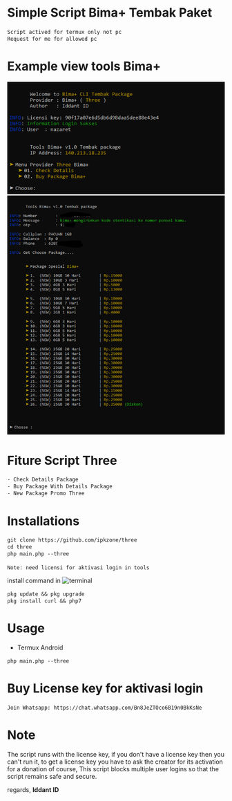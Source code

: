# Simple Script Bima+ Tembak Paket
```shell
Script actived for termux only not pc
Request for me for allowed pc
```

# Example view tools Bima+
<center><img src="1.png" alt="three"></center>
<center><img src="2.png" alt="axisnet"></center>


# Fiture Script Three
```shell
- Check Details Package
- Buy Package With Details Package
- New Package Promo Three
```

# Installations
```shell
git clone https://github.com/ipkzone/three
cd three
php main.php --three

Note: need licensi for aktivasi login in tools
```

install command in ![terminal](https://badgen.net/badge/icon/terminal?icon=terminal&label&cache=500)

```shell
pkg update && pkg upgrade
pkg install curl && php7
```

# Usage
- Termux Android
```shell
php main.php --three
```

# Buy License key for aktivasi login
```shell
Join Whatsapp: https://chat.whatsapp.com/Bn8JeZTOco6B19n0BkKsNe
```

# Note
The script runs with the license key,
if you don't have a license key then you can't run it,
to get a license key you have to ask the creator for its activation for a donation of course,
This script blocks multiple user logins so that the script remains safe and secure.

regards,
**Iddant ID**
